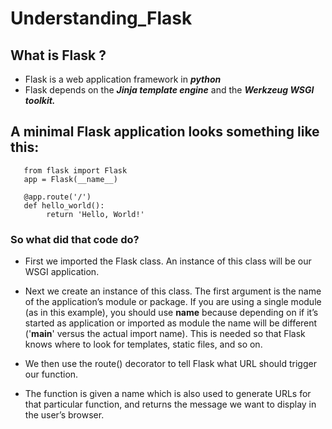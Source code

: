 # Understanding_Flask
##  What is Flask ?
 - Flask is a web application framework in ***python***
 - Flask depends on the ***Jinja template engine*** and the ***Werkzeug WSGI toolkit.***
## A minimal Flask application looks something like this:
    
       from flask import Flask
       app = Flask(__name__)

       @app.route('/')
       def hello_world():
            return 'Hello, World!'
 ### So what did that code do?
 - First we imported the Flask class. An instance of this class will be our WSGI application.

 - Next we create an instance of this class. The first argument is the name of the application’s module or package. If you are using a single module (as in this example), you should use __name__ because depending on if it’s started as application or imported as module the name will be different ('__main__' versus the actual import name). This is needed so that Flask knows where to look for templates, static files, and so on. 

 - We then use the route() decorator to tell Flask what URL should trigger our function.

 - The function is given a name which is also used to generate URLs for that particular function, and returns the message we want to display in the user’s browser.

